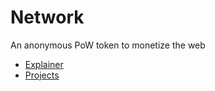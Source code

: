 # Network

An anonymous PoW token to monetize the web

- [Explainer](https://github.com/hazae41/network/blob/main/rfc/TOKEN.md)
- [Projects](https://github.com/stars/hazae41/lists/network)
